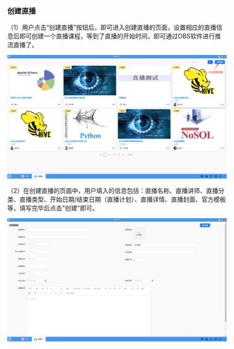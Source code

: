 ### 创建直播
（1）用户点击“创建直播”按钮后，即可进入创建直播的页面，设置相应的直播信息后即可创建一个直播课程，等到了直播的开始时间，即可通过OBS软件进行推流直播了。

![alt text](./live06.png)

（2）在创建直播的页面中，用户填入的信息包括：直播名称、直播讲师、直播分类、直播类型、开始日期/结束日期（直播计划）、直播详情、直播封面、官方模板等，填写完毕后点击"创建"即可。

![alt text](./live07.png)